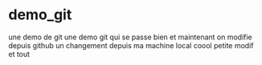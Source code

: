 # demo_git
une demo de git
une demo git qui se passe bien
et maintenant on modifie depuis github
un changement depuis ma machine local
coool petite modif et tout 
